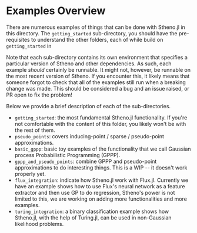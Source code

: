 # Examples Overview

There are numerous examples of things that can be done with Stheno.jl in this directory. The `getting_started` sub-directory, you should have the pre-requisites to understand the other folders, each of while build on `getting_started` in 

Note that each sub-directory contains its own environment that specifies a particular version of Stheno and other dependencies. As such, each example _should_ certainly be runnable. It might not, however, be runnable on the most recent version of Stheno. If you encounter this, it likely means that someone forgot to check that all of the examples still run when a breaking change was made. This should be considered a bug and an issue raised, or PR open to fix the problem!

Below we provide a brief description of each of the sub-directories.

- `getting_started`: the most fundamental Stheno.jl functionality. If you're not comfortable with the content of this folder, you likely won't be with the rest of them.
- `pseudo_points`: covers inducing-point / sparse / pseudo-point approximations.
- `basic_gppp`: basic toy examples of the functionality that we call Gaussian process Probabilistic Programming (GPPP).
- `gppp_and_pseudo_points`: combine GPPP and pseudo-point approximations to do interesting things. This is a WIP -- it doesn't work properly yet.
- `flux_integration`: indicate how Stheno.jl work with Flux.jl. Currently we have an example shows how to use Flux's neural network as a feature extractor and then use GP to do regression, Stheno's power is not limited to this, we are working on adding more functionalities and more examples.
- `turing_integration`: a binary classification example shows how Stheno.jl, with the help of Turing.jl, can be used in non-Gaussian likelihood problems.

